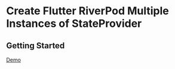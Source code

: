 # Create Flutter RiverPod Multiple Instances of StateProvider


## Getting Started
[Demo](https://rajeshbbalam.github.io/flutter_riverpod_multi_instance/)

